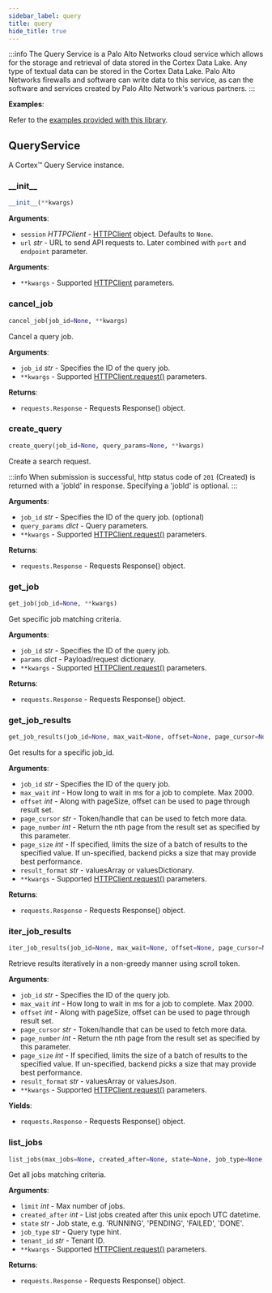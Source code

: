 ```yaml
---
sidebar_label: query
title: query
hide_title: true
---
```

:::info
The Query Service is a Palo Alto Networks cloud service which allows
for the storage and retrieval of data stored in the Cortex Data Lake.
Any type of textual data can be stored in the Cortex Data Lake. Palo
Alto Networks firewalls and software can write data to this service, as
can the software and services created by Palo Alto Network&#x27;s various
partners.
:::

**Examples**:

  Refer to the [examples provided with this library](https://github.com/PaloAltoNetworks/pan-cortex-data-lake-python/tree/master/examples).

## QueryService

A Cortex™ Query Service instance.

### \_\_init\_\_

```python
__init__(**kwargs)
```

**Arguments**:

- `session` _HTTPClient_ - [HTTPClient](httpclient.md#httpclient) object. Defaults to ``None``.
- `url` _str_ - URL to send API requests to. Later combined with ``port`` and ``endpoint`` parameter.
  

**Arguments**:

- `**kwargs` - Supported [HTTPClient](httpclient.md#httpclient) parameters.

### cancel\_job

```python
cancel_job(job_id=None, **kwargs)
```

Cancel a query job.

**Arguments**:

- `job_id` _str_ - Specifies the ID of the query job.
- `**kwargs` - Supported [HTTPClient.request()](httpclient.md#request) parameters.
  

**Returns**:

- `requests.Response` - Requests Response() object.

### create\_query

```python
create_query(job_id=None, query_params=None, **kwargs)
```

Create a search request.

:::info
When submission is successful, http status code of ``201`` (Created)
is returned with a &#x27;jobId&#x27; in response. Specifying a &#x27;jobId&#x27; is
optional.
:::

**Arguments**:

- `job_id` _str_ - Specifies the ID of the query job. (optional)
- `query_params` _dict_ - Query parameters.
- `**kwargs` - Supported [HTTPClient.request()](httpclient.md#request) parameters.
  

**Returns**:

- `requests.Response` - Requests Response() object.

### get\_job

```python
get_job(job_id=None, **kwargs)
```

Get specific job matching criteria.

**Arguments**:

- `job_id` _str_ - Specifies the ID of the query job.
- `params` _dict_ - Payload/request dictionary.
- `**kwargs` - Supported [HTTPClient.request()](httpclient.md#request) parameters.
  

**Returns**:

- `requests.Response` - Requests Response() object.

### get\_job\_results

```python
get_job_results(job_id=None, max_wait=None, offset=None, page_cursor=None, page_number=None, page_size=None, result_format=None, **kwargs)
```

Get results for a specific job_id.

**Arguments**:

- `job_id` _str_ - Specifies the ID of the query job.
- `max_wait` _int_ - How long to wait in ms for a job to complete. Max 2000.
- `offset` _int_ - Along with pageSize, offset can be used to page through result set.
- `page_cursor` _str_ - Token/handle that can be used to fetch more data.
- `page_number` _int_ - Return the nth page from the result set as specified by this parameter.
- `page_size` _int_ - If specified, limits the size of a batch of results to the specified value. If un-specified, backend picks a size that may provide best performance.
- `result_format` _str_ - valuesArray or valuesDictionary.
- `**kwargs` - Supported [HTTPClient.request()](httpclient.md#request) parameters.
  

**Returns**:

- `requests.Response` - Requests Response() object.

### iter\_job\_results

```python
iter_job_results(job_id=None, max_wait=None, offset=None, page_cursor=None, page_number=None, page_size=None, result_format=None, **kwargs)
```

Retrieve results iteratively in a non-greedy manner using scroll token.

**Arguments**:

- `job_id` _str_ - Specifies the ID of the query job.
- `max_wait` _int_ - How long to wait in ms for a job to complete. Max 2000.
- `offset` _int_ - Along with pageSize, offset can be used to page through result set.
- `page_cursor` _str_ - Token/handle that can be used to fetch more data.
- `page_number` _int_ - Return the nth page from the result set as specified by this parameter.
- `page_size` _int_ - If specified, limits the size of a batch of results to the specified value. If un-specified, backend picks a size that may provide best performance.
- `result_format` _str_ - valuesArray or valuesJson.
- `**kwargs` - Supported [HTTPClient.request()](httpclient.md#request) parameters.
  

**Yields**:

- `requests.Response` - Requests Response() object.

### list\_jobs

```python
list_jobs(max_jobs=None, created_after=None, state=None, job_type=None, tenant_id=None, **kwargs)
```

Get all jobs matching criteria.

**Arguments**:

- `limit` _int_ - Max number of jobs.
- `created_after` _int_ - List jobs created after this unix epoch UTC datetime.
- `state` _str_ - Job state, e.g. &#x27;RUNNING&#x27;, &#x27;PENDING&#x27;, &#x27;FAILED&#x27;, &#x27;DONE&#x27;.
- `job_type` _str_ - Query type hint.
- `tenant_id` _str_ - Tenant ID.
- `**kwargs` - Supported [HTTPClient.request()](httpclient.md#request) parameters.
  

**Returns**:

- `requests.Response` - Requests Response() object.

